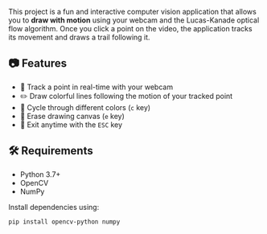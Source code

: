 

This project is a fun and interactive computer vision application that allows you to **draw with motion** using your webcam and the Lucas-Kanade optical flow algorithm. Once you click a point on the video, the application tracks its movement and draws a trail following it.

## 📷 Features

- 🎯 Track a point in real-time with your webcam
- ✏️ Draw colorful lines following the motion of your tracked point
- 🔄 Cycle through different colors (`c` key)
- 🧼 Erase drawing canvas (`e` key)
- 🛑 Exit anytime with the `ESC` key


## 🛠 Requirements

- Python 3.7+
- OpenCV
- NumPy

Install dependencies using:

```bash
pip install opencv-python numpy

